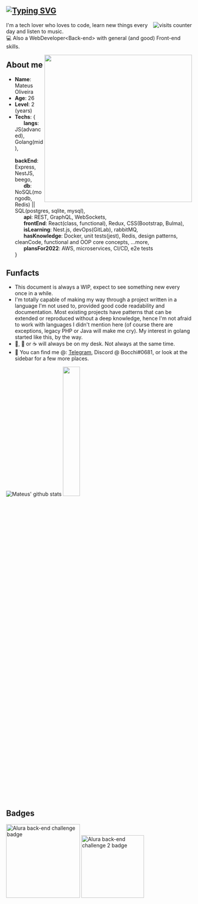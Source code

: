 
## [![Typing SVG](https://readme-typing-svg.herokuapp.com/?lines=Olá,+seja+bem-vindo!;Hello+there!+Welcome!&size=22)](https://git.io/typing-svg) 
<img align="right" src="https://komarev.com/ghpvc/?username=mateusmlo&color=ff69b4" alt="visits counter" />


I'm a tech lover who loves to code, learn new things every day and listen to music. \
:computer: Also a WebDeveloper\<Back-end> with general (and good) Front-end skills.

<img align="right" src="https://user-images.githubusercontent.com/13263031/158471939-34ea7390-7332-42f9-8839-0a957d5be4af.png" width="400" />

## About me 
* **Name**: Mateus Oliveira
* **Age**: 26
* **Level**: 2 (years)
* **Techs**: { \
&nbsp;&nbsp;&nbsp;&nbsp;&nbsp; **langs**: JS(advanced), Golang(mid), \
&nbsp;&nbsp;&nbsp;&nbsp;&nbsp; **backEnd**: Express, NestJS, beego, \
&nbsp;&nbsp;&nbsp;&nbsp;&nbsp; **db**: NoSQL(mongodb, Redis) || SQL(postgres, sqlite, mysql), \
&nbsp;&nbsp;&nbsp;&nbsp;&nbsp; **api**: REST, GraphQL, WebSockets, \
&nbsp;&nbsp;&nbsp;&nbsp;&nbsp; **frontEnd**: React(class, functional), Redux, CSS(Bootstrap, Bulma), \
&nbsp;&nbsp;&nbsp;&nbsp;&nbsp; **isLearning**: Nest.js, devOps(GitLab), rabbitMQ, \
&nbsp;&nbsp;&nbsp;&nbsp;&nbsp; **hasKnowledge**: Docker, unit tests(jest), Redis, design patterns, cleanCode, functional and OOP core concepts, ...more,  \
&nbsp;&nbsp;&nbsp;&nbsp;&nbsp; **plansFor2022**: AWS, microservices, CI/CD, e2e tests \
 } 
 

## Funfacts
* This document is always a WIP, expect to see something new every once in a while.
* I'm totally capable of making my way through a project written in a language I'm not used to, provided good code readability and documentation. Most existing projects have patterns that can be extended or reproduced without a deep knowledge, hence I'm not afraid to work with languages I didn't mention here (of course there are exceptions, legacy PHP or Java will make me cry). My interest in golang started like this, by the way.
* :beer:, :tea: or :coffee: will always be on my desk. Not always at the same time.
* :calling: You can find me @: [Telegram](https://t.me/mmlo95), Discord @ Bocchi#0681, or look at the sidebar for a few more places.


![Mateus' github stats](https://github-readme-stats.vercel.app/api?username=mateusmlo&show_icons=true&count_private=true&line_height=21&theme=panda&hide_border=true)
<img src="https://github-readme-stats.vercel.app/api/top-langs/?username=mateusmlo&layout=compact&theme=panda&hide=Handlebars&hide_border=true" width="30%" />

## Badges

<img src="https://user-images.githubusercontent.com/79534537/130526621-667ca50a-35b5-4653-b8e8-b6d96fd4b357.png" alt="Alura back-end challenge badge" title="Alura back-end challenge badge" width="200"/> <img src="https://user-images.githubusercontent.com/13263031/155534008-2c98ac32-2987-427d-b47d-751362bc893b.png" alt="Alura back-end challenge 2 badge" title="Alura back-end challenge #2 badge" width="170"/>


